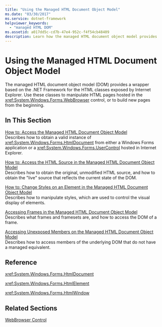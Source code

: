 ```yaml
---
title: "Using the Managed HTML Document Object Model"
ms.date: "03/30/2017"
ms.service: dotnet-framework
helpviewer_keywords:
  - "managed HTML DOM"
ms.assetid: a017dd5c-cd7b-47e4-952c-f4f54cb48409
description: Learn how the managed HTML document object model provides a wrapper based on the .NET Framework for the HTML classes exposed by Internet Explorer.
---
```

# Using the Managed HTML Document Object Model

The managed HTML document object model (DOM) provides a wrapper based on the .NET Framework for the HTML classes exposed by Internet Explorer. Use these classes to manipulate HTML pages hosted in the <xref:System.Windows.Forms.WebBrowser> control, or to build new pages from the beginning.

## In This Section

[How to: Access the Managed HTML Document Object Model](how-to-access-the-managed-html-document-object-model.md)\
Describes how to obtain a valid instance of <xref:System.Windows.Forms.HtmlDocument> from either a Windows Forms application or a <xref:System.Windows.Forms.UserControl> hosted in Internet Explorer.

[How to: Access the HTML Source in the Managed HTML Document Object Model](how-to-access-the-html-source-in-the-managed-html-document-object-model.md)\
Describes how to obtain the original, unmodified HTML source, and how to obtain the "live" source that reflects the current state of the DOM.

[How to: Change Styles on an Element in the Managed HTML Document Object Model](how-to-change-styles-on-an-element-in-the-managed-html-document-object-model.md)\
Describes how to manipulate styles, which are used to control the visual display of elements.

[Accessing Frames in the Managed HTML Document Object Model](accessing-frames-in-the-managed-html-document-object-model.md)\
Describes what frames and framesets are, and how to access the DOM of a frame.

[Accessing Unexposed Members on the Managed HTML Document Object Model](accessing-unexposed-members-on-the-managed-html-document-object-model.md)\
Describes how to access members of the underlying DOM that do not have a managed equivalent.

## Reference

<xref:System.Windows.Forms.HtmlDocument>

<xref:System.Windows.Forms.HtmlElement>

<xref:System.Windows.Forms.HtmlWindow>

## Related Sections

[WebBrowser Control](webbrowser-control-windows-forms.md)
